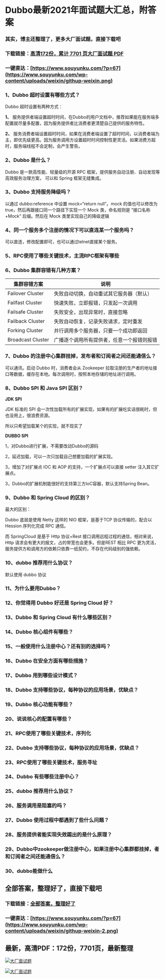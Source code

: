 # Dubbo最新2021年面试题大汇总，附答案

### 其实，博主还整理了，更多大厂面试题，直接下载吧

### 下载链接：[高清172份，累计 7701 页大厂面试题  PDF](https://github.com/souyunku/DevBooks/blob/master/docs/index.md)

### 一键直达：[https://www.souyunku.com/?p=67](https://www.souyunku.com/wp-content/uploads/weixin/githup-weixin.png)



### 1、Dubbo 超时设置有哪些方式？

Dubbo 超时设置有两种方式：

**1、** 服务提供者端设置超时时间，在Dubbo的用户文档中，推荐如果能在服务端多配置就尽量多配置，因为服务提供者比消费者更清楚自己提供的服务特性。

**2、** 服务消费者端设置超时时间，如果在消费者端设置了超时时间，以消费者端为主，即优先级更高。因为服务调用方设置超时时间控制性更灵活。如果消费方超时，服务端线程不会定制，会产生警告。


### 2、Dubbo 是什么？

Dubbo 是一款高性能、轻量级的开源 RPC 框架，提供服务自动注册、自动发现等高效服务治理方案， 可以和 Spring 框架无缝集成。


### 3、Dubbo 支持服务降级吗？

以通过 dubbo:reference 中设置 mock=“return null”。mock 的值也可以修改为 true，然后再跟接口同一个路径下实现一个 Mock 类，命名规则是 “接口名称+Mock” 后缀。然后在 Mock 类里实现自己的降级逻辑


### 4、同一个服务多个注册的情况下可以直连某一个服务吗？

可以直连，修改配置即可，也可以通过telnet直接某个服务。


### 5、RPC使用了哪些关键技术，主流RPC框架有哪些


### 6、Dubbo 集群容错有几种方案？
| 集群容错方案 | 说明 |
| --- | --- |
| Failover Cluster | 失败自动切换，自动重试其它服务器（默认） |
| Failfast Cluster | 快速失败，立即报错，只发起一次调用 |
| Failsafe Cluster | 失败安全，出现异常时，直接忽略 |
| Failback Cluster | 失败自动恢复，记录失败请求，定时重发 |
| Forking Cluster | 并行调用多个服务器，只要一个成功即返回 |
| Broadcast Cluster | 广播逐个调用所有提供者，任意一个报错则报错 |



### 7、Dubbo 的注册中心集群挂掉，发布者和订阅者之间还能通信么？

可以通讯。启动 Dubbo 时，消费者会从 Zookeeper 拉取注册的生产者的地址接口等数据，缓存在本地。每次调用时，按照本地存储的地址进行调用。


### 8、Dubbo SPI 和 Java SPI 区别？

**JDK SPI**

JDK 标准的 SPI 会一次性加载所有的扩展实现，如果有的扩展吃实话很耗时，但也没用上，很浪费资源。

所以只希望加载某个的实现，就不现实了

**DUBBO SPI**

1，对Dubbo进行扩展，不需要改动Dubbo的源码

2，延迟加载，可以一次只加载自己想要加载的扩展实现。

3，增加了对扩展点 IOC 和 AOP 的支持，一个扩展点可以直接 setter 注入其它扩展点。

3，Dubbo的扩展机制能很好的支持第三方IoC容器，默认支持Spring Bean。


### 9、Dubbo 和 Spring Cloud 的区别？

最大的区别：

Dubbo 底层是使用 Netty 这样的 NIO 框架，是基于TCP 协议传输的，配合以 Hession 序列化完成 RPC 通信。

而 SpringCloud 是基于 Http 协议+Rest 接口调用远程过程的通信，相对来说， Http 请求会有更大的报文，占的带宽也会更多。但是REST 相比 RPC 更为灵活，服务提供方和调用方的依赖只依靠一纸契约，不存在代码级别的强依赖。


### 10、dubbo 推荐用什么协议？

默认使用 dubbo 协议


### 11、为什么要用Dubbo？
### 12、你觉得用 Dubbo 好还是 Spring Cloud 好？
### 13、Dubbo 和 Spring Cloud 有什么哪些区别？
### 14、Dubbo 核心组件有哪些？
### 15、一般使用什么注册中心？还有别的选择吗？
### 16、Dubbo 在安全方面有哪些措施？
### 17、Dubbo 用到哪些设计模式？
### 18、Dubbo 支持哪些协议，每种协议的应用场景，优缺点？
### 19、Dubbo 核心功能有哪些？
### 20、说说核心的配置有哪些？
### 21、RPC使用了哪些关键技术，序列化
### 22、Dubbo 支持哪些协议，每种协议的应用场景，优缺点？
### 23、RPC使用了哪些关键技术，服务寻址
### 24、Dubbo 有些哪些注册中心？
### 25、dubbo 推荐用什么协议？
### 26、服务调用是阻塞的吗？
### 27、Dubbo 使用过程中都遇到了些什么问题？
### 28、服务提供者能实现失效踢出的是什么原理？
### 29、Dubbo中zookeeper做注册中心，如果注册中心集群都挂掉，者和订阅者之间还能通信么？
### 30、dubbo能做什么




## 全部答案，整理好了，直接下载吧

### 下载链接：[全部答案，整理好了](https://www.souyunku.com/wp-content/uploads/weixin/githup-weixin-2.png)

### 一键直达：[https://www.souyunku.com/?p=67](https://www.souyunku.com/wp-content/uploads/weixin/githup-weixin-2.png)


## 最新，高清PDF：172份，7701页，最新整理

[![大厂面试题](https://www.souyunku.com/wp-content/uploads/weixin/mst.png "架构师专栏")](https://www.souyunku.com/wp-content/uploads/weixin/githup-weixin.png "架构师专栏")

[![大厂面试题](https://www.souyunku.com/wp-content/uploads/weixin/githup-weixin.png "架构师专栏")](https://www.souyunku.com/wp-content/uploads/weixin/githup-weixin.png "架构师专栏")

